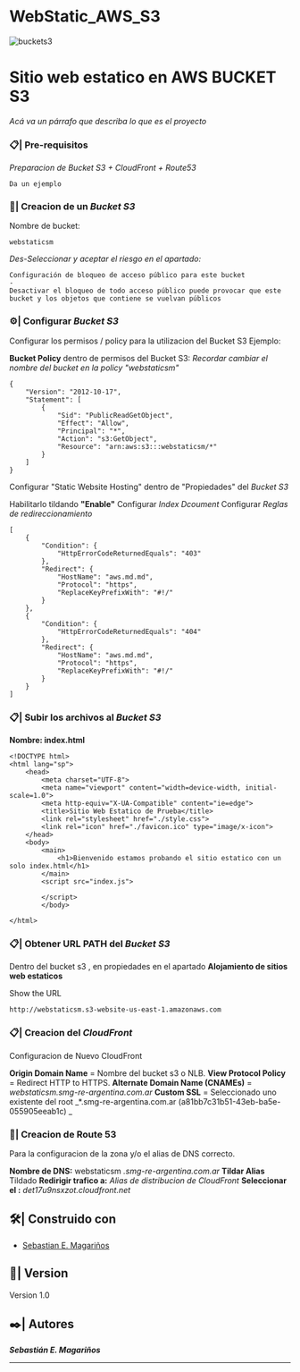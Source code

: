 # WebStatic_AWS_S3

![buckets3](https://img.shields.io/badge/Cloud-AWS-green?style=flat&logo=amazonaws)


# Sitio web estatico en AWS BUCKET S3

_Acá va un párrafo que describa lo que es el proyecto_

### 📋| Pre-requisitos 

_Preparacion de Bucket S3 + CloudFront + Route53_

```
Da un ejemplo
```

### 🚀| Creacion de un _Bucket S3_


Nombre de bucket:
```
webstaticsm
```

_Des-Seleccionar y aceptar el riesgo en el apartado:_
```
Configuración de bloqueo de acceso público para este bucket
-
Desactivar el bloqueo de todo acceso público puede provocar que este bucket y los objetos que contiene se vuelvan públicos
```

### ⚙️| Configurar _Bucket S3_

Configurar los permisos / policy para la utilizacion del Bucket S3
Ejemplo:

**Bucket Policy** dentro de permisos del Bucket S3: _Recordar cambiar el nombre del bucket en la policy "webstaticsm"_
```
{
    "Version": "2012-10-17",
    "Statement": [
        {
            "Sid": "PublicReadGetObject",
            "Effect": "Allow",
            "Principal": "*",
            "Action": "s3:GetObject",
            "Resource": "arn:aws:s3:::webstaticsm/*"
        }
    ]
}
```

Configurar "Static Website Hosting" dentro de "Propiedades" del _Bucket S3_

Habilitarlo tildando **"Enable"** 
Configurar *Index Dcoument*
Configurar *Reglas de redireccionamiento*
```
[
    {
        "Condition": {
            "HttpErrorCodeReturnedEquals": "403"
        },
        "Redirect": {
            "HostName": "aws.md.md",
            "Protocol": "https",
            "ReplaceKeyPrefixWith": "#!/"
        }
    },
    {
        "Condition": {
            "HttpErrorCodeReturnedEquals": "404"
        },
        "Redirect": {
            "HostName": "aws.md.md",
            "Protocol": "https",
            "ReplaceKeyPrefixWith": "#!/"
        }
    }
]
```


### 📋| Subir los archivos al _Bucket S3_

**Nombre: index.html**
```
<!DOCTYPE html>
<html lang="sp">
    <head>
        <meta charset="UTF-8">
        <meta name="viewport" content="width=device-width, initial-scale=1.0">
        <meta http-equiv="X-UA-Compatible" content="ie=edge">
        <title>Sitio Web Estatico de Prueba</title>
        <link rel="stylesheet" href="./style.css">
        <link rel="icon" href="./favicon.ico" type="image/x-icon">
    </head>
    <body>
        <main>
            <h1>Bienvenido estamos probando el sitio estatico con un solo index.html</h1>
        </main>
        <script src="index.js">

        </script>
        </body>
    
</html>
```
### 📋| Obtener URL PATH del _Bucket S3_

Dentro del bucket s3 , en propiedades en el apartado **Alojamiento de sitios web estaticos**

Show the URL
```
http://webstaticsm.s3-website-us-east-1.amazonaws.com
```


### 📋| Creacion del _CloudFront_

Configuracion de Nuevo CloudFront

**Origin Domain Name** = Nombre del bucket s3 o NLB.
**View Protocol Policy** = Redirect HTTP to HTTPS.
**Alternate Domain Name (CNAMEs)** = _webstaticsm.smg-re-argentina.com.ar_
**Custom SSL** = Seleccionado uno existente del root _*.smg-re-argentina.com.ar (a81bb7c31b51-43eb-ba5e-055905eeab1c) _

### 📄| Creacion de Route 53

Para la configuracion de la zona y/o el alias de DNS correcto.

**Nombre de DNS:** webstaticsm _.smg-re-argentina.com.ar_
**Tildar Alias** Tildado
**Redirigir trafico a:** _Alias de distribucion de CloudFront_
**Seleccionar el :** _det17u9nsxzot.cloudfront.net_

## 🛠️| Construido con 

* [Sebastian E. Magariños](http://www.linkedin.com/in/smagarinos)

## 📌| Version

Version 1.0

## ✒️| Autores 

_**Sebastián E. Magariños**_

---